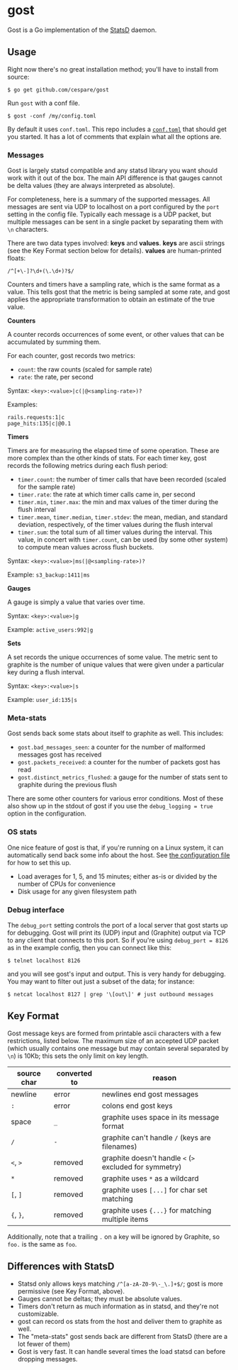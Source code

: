 # gost

Gost is a Go implementation of the [StatsD](https://github.com/etsy/statsd/) daemon.

## Usage

Right now there's no great installation method; you'll have to install from source:

    $ go get github.com/cespare/gost

Run `gost` with a conf file.

    $ gost -conf /my/config.toml

By default it uses `conf.toml`. This repo includes a [`conf.toml`](conf.toml) that should get you started. It
has a lot of comments that explain what all the options are.

### Messages

Gost is largely statsd compatible and any statsd library you want should work with it out of the box. The main
API difference is that gauges cannot be delta values (they are always interpreted as absolute).

For completeness, here is a summary of the supported messages. All messages are sent via UDP to localhost on a
port configured by the `port` setting in the config file. Typically each message is a UDP packet, but multiple
messages can be sent in a single packet by separating them with `\n` characters.

There are two data types involved: **keys** and **values**. **keys** are ascii strings (see the Key Format
section below for details). **values** are human-printed floats:

    /^[+\-]?\d+(\.\d+)?$/

Counters and timers have a sampling rate, which is the same format as a value. This tells gost that the
metric is being sampled at some rate, and gost applies the appropriate transformation to obtain an estimate of
the true value.

**Counters**

A counter records occurrences of some event, or other values that can be accumulated by summing them.

For each counter, gost records two metrics:

* `count`: the raw counts (scaled for sample rate)
* `rate`: the rate, per second

Syntax: `<key>:<value>|c(|@<sampling-rate>)?`

Examples:

    rails.requests:1|c
    page_hits:135|c|@0.1

**Timers**

Timers are for measuring the elapsed time of some operation. These are more complex than the other kinds of
stats. For each timer key, gost records the following metrics during each flush period:

* `timer.count`: the number of timer calls that have been recorded (scaled for the sample rate)
* `timer.rate`: the rate at which timer calls came in, per second
* `timer.min`, `timer.max`: the min and max values of the timer during the flush interval
* `timer.mean`, `timer.median`, `timer.stdev`: the mean, median, and standard deviation, respectively, of
  the timer values during the flush interval
* `timer.sum`: the total sum of all timer values during the interval. This value, in concert with
  `timer.count`, can be used (by some other system) to compute mean values across flush buckets.

Syntax: `<key>:<value>|ms(|@<sampling-rate>)?`

Example: `s3_backup:1411|ms`

**Gauges**

A gauge is simply a value that varies over time.

Syntax: `<key>:<value>|g`

Example: `active_users:992|g`

**Sets**

A set records the unique occurrences of some value. The metric sent to graphite is the number of unique values
that were given under a particular key during a flush interval.

Syntax: `<key>:<value>|s`

Example: `user_id:135|s`

### Meta-stats

Gost sends back some stats about itself to graphite as well. This includes:

* `gost.bad_messages_seen`: a counter for the number of malformed messages gost has received
* `gost.packets_received`: a counter for the number of packets gost has read
* `gost.distinct_metrics_flushed`: a gauge for the number of stats sent to graphite during the previous flush

There are some other counters for various error conditions. Most of these also show up in the stdout of gost
if you use the `debug_logging = true` option in the configuration.

### OS stats

One nice feature of gost is that, if you're running on a Linux system, it can automatically send back some
info about the host. See [the configuration file](conf.toml) for how to set this up.

* Load averages for 1, 5, and 15 minutes; either as-is or divided by the number of CPUs for convenience
* Disk usage for any given filesystem path

### Debug interface

The `debug_port` setting controls the port of a local server that gost starts up for debugging. Gost will
print its (UDP) input and (Graphite) output via TCP to any client that connects to this port. So if you're using
`debug_port = 8126` as in the example config, then you can connect like this:

    $ telnet localhost 8126

and you will see gost's input and output. This is very handy for debugging. You may want to filter out just a
subset of the data; for instance:

    $ netcat localhost 8127 | grep '\[out\]' # just outbound messages

## Key Format

Gost message keys are formed from printable ascii characters with a few restrictions, listed below. The
maximum size of an accepted UDP packet (which usually contains one message but may contain several separated
by `\n`) is 10Kb; this sets the only limit on key length.

source char |             converted to              | reason
------------|---------------------------------------|-------
   newline  |                 error                 | newlines end gost messages
    `:`     |                 error                 | colons end gost keys
   space    |                  `_`                  | graphite uses space in its message format
    `/`     |                  `-`                  | graphite can't handle `/` (keys are filenames)
  `<`, `>`  |                removed                | graphite doesn't handle `<` (`>` excluded for symmetry)
    `*`     |                removed                | graphite uses `*` as a wildcard
  `[`, `]`  |                removed                | graphite uses `[...]` for char set matching
  `{`, `}`, |                removed                | graphite uses `{...}` for matching multiple items

Additionally, note that a trailing `.` on a key will be ignored by Graphite, so `foo.` is the same as `foo`.

## Differences with StatsD

* Statsd only allows keys matching `/^[a-zA-Z0-9\-_\.]+$/`; gost is more permissive (see Key Format, above).
* Gauges cannot be deltas; they must be absolute values.
* Timers don't return as much information as in statsd, and they're not customizable.
* gost can record os stats from the host and deliver them to graphite as well.
* The "meta-stats" gost sends back are different from StatsD (there are a lot fewer of them)
* Gost is very fast. It can handle several times the load statsd can before dropping messages.
